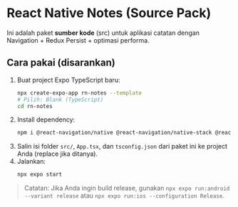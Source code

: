 # React Native Notes (Source Pack)
Ini adalah paket **sumber kode** (src) untuk aplikasi catatan dengan Navigation + Redux Persist + optimasi performa.

## Cara pakai (disarankan)
1. Buat project Expo TypeScript baru:
   ```bash
   npx create-expo-app rn-notes --template
   # Pilih: Blank (TypeScript)
   cd rn-notes
   ```
2. Install dependency:
   ```bash
   npm i @react-navigation/native @react-navigation/native-stack @react-navigation/bottom-tabs @reduxjs/toolkit react-redux redux-persist @react-native-async-storage/async-storage
   ```
3. Salin isi folder `src/`, `App.tsx`, dan `tsconfig.json` dari paket ini ke project Anda (replace jika ditanya).
4. Jalankan:
   ```bash
   npx expo start
   ```

> Catatan: Jika Anda ingin build release, gunakan `npx expo run:android --variant release` atau `npx expo run:ios --configuration Release`.
